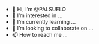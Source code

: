 - 👋 Hi, I’m @PALSUELO
- 👀 I’m interested in ...
- 🌱 I’m currently learning ...
- 💞️ I’m looking to collaborate on ...
- 📫 How to reach me ...

<!---
PALSUELO/PALSUELO is a ✨ special ✨ repository because its `README.md` (this file) appears on your GitHub profile.
You can click the Preview link to take a look at your changes.
--->
